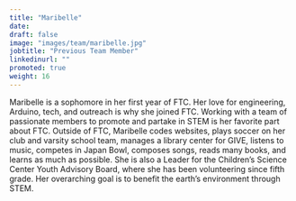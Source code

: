 ```yaml
---
title: "Maribelle"
date: 
draft: false
image: "images/team/maribelle.jpg"
jobtitle: "Previous Team Member"
linkedinurl: ""
promoted: true
weight: 16
---
```


Maribelle is a sophomore in her first year of FTC. Her love for engineering, Arduino, tech, and outreach is why she joined FTC. Working with a team of passionate members to promote and partake in STEM is her favorite part about FTC. Outside of FTC, Maribelle codes websites, plays soccer on her club and varsity school team, manages a library center for GIVE, listens to music, competes in Japan Bowl, composes songs, reads many books, and learns as much as possible. She is also a Leader for the Children’s Science Center Youth Advisory Board, where she has been volunteering since fifth grade. Her overarching goal is to benefit the earth’s environment through STEM.